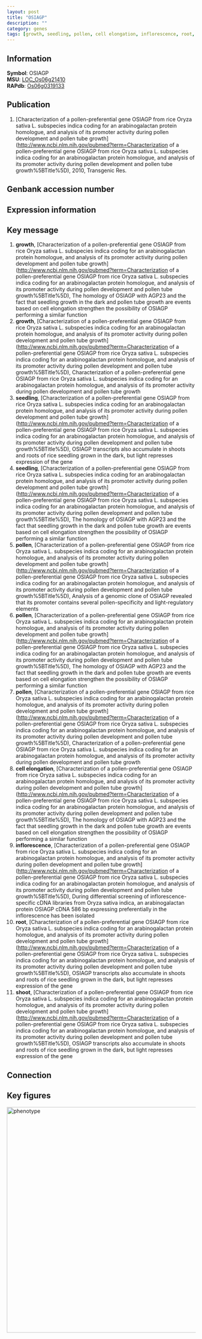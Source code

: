 ```yaml
---
layout: post
title: "OSIAGP"
description: ""
category: genes
tags: [growth, seedling, pollen, cell elongation, inflorescence, root, shoot]
---
```


## Information
__Symbol__: OSIAGP  
__MSU__: [LOC_Os06g21410](http://rice.plantbiology.msu.edu/cgi-bin/ORF_infopage.cgi?orf=LOC_Os06g21410)  
__RAPdb__: [Os06g0319133](http://rapdb.dna.affrc.go.jp/viewer/gbrowse_details/irgsp1?name=Os06g0319133)  

## Publication
1. [Characterization of a pollen-preferential gene OSIAGP from rice Oryza sativa L. subspecies indica coding for an arabinogalactan protein homologue, and analysis of its promoter activity during pollen development and pollen tube growth](http://www.ncbi.nlm.nih.gov/pubmed?term=Characterization of a pollen-preferential gene OSIAGP from rice Oryza sativa L. subspecies indica coding for an arabinogalactan protein homologue, and analysis of its promoter activity during pollen development and pollen tube growth%5BTitle%5D), 2010, Transgenic Res.

## Genbank accession number

## Expression information

## Key message
1. __growth__, [Characterization of a pollen-preferential gene OSIAGP from rice Oryza sativa L. subspecies indica coding for an arabinogalactan protein homologue, and analysis of its promoter activity during pollen development and pollen tube growth](http://www.ncbi.nlm.nih.gov/pubmed?term=Characterization of a pollen-preferential gene OSIAGP from rice Oryza sativa L. subspecies indica coding for an arabinogalactan protein homologue, and analysis of its promoter activity during pollen development and pollen tube growth%5BTitle%5D),  The homology of OSIAGP with AGP23 and the fact that seedling growth in the dark and pollen tube growth are events based on cell elongation strengthen the possibility of OSIAGP performing a similar function
2. __growth__, [Characterization of a pollen-preferential gene OSIAGP from rice Oryza sativa L. subspecies indica coding for an arabinogalactan protein homologue, and analysis of its promoter activity during pollen development and pollen tube growth](http://www.ncbi.nlm.nih.gov/pubmed?term=Characterization of a pollen-preferential gene OSIAGP from rice Oryza sativa L. subspecies indica coding for an arabinogalactan protein homologue, and analysis of its promoter activity during pollen development and pollen tube growth%5BTitle%5D), Characterization of a pollen-preferential gene OSIAGP from rice Oryza sativa L. subspecies indica coding for an arabinogalactan protein homologue, and analysis of its promoter activity during pollen development and pollen tube growth
3. __seedling__, [Characterization of a pollen-preferential gene OSIAGP from rice Oryza sativa L. subspecies indica coding for an arabinogalactan protein homologue, and analysis of its promoter activity during pollen development and pollen tube growth](http://www.ncbi.nlm.nih.gov/pubmed?term=Characterization of a pollen-preferential gene OSIAGP from rice Oryza sativa L. subspecies indica coding for an arabinogalactan protein homologue, and analysis of its promoter activity during pollen development and pollen tube growth%5BTitle%5D),  OSIAGP transcripts also accumulate in shoots and roots of rice seedling grown in the dark, but light represses expression of the gene
4. __seedling__, [Characterization of a pollen-preferential gene OSIAGP from rice Oryza sativa L. subspecies indica coding for an arabinogalactan protein homologue, and analysis of its promoter activity during pollen development and pollen tube growth](http://www.ncbi.nlm.nih.gov/pubmed?term=Characterization of a pollen-preferential gene OSIAGP from rice Oryza sativa L. subspecies indica coding for an arabinogalactan protein homologue, and analysis of its promoter activity during pollen development and pollen tube growth%5BTitle%5D),  The homology of OSIAGP with AGP23 and the fact that seedling growth in the dark and pollen tube growth are events based on cell elongation strengthen the possibility of OSIAGP performing a similar function
5. __pollen__, [Characterization of a pollen-preferential gene OSIAGP from rice Oryza sativa L. subspecies indica coding for an arabinogalactan protein homologue, and analysis of its promoter activity during pollen development and pollen tube growth](http://www.ncbi.nlm.nih.gov/pubmed?term=Characterization of a pollen-preferential gene OSIAGP from rice Oryza sativa L. subspecies indica coding for an arabinogalactan protein homologue, and analysis of its promoter activity during pollen development and pollen tube growth%5BTitle%5D),  Analysis of a genomic clone of OSIAGP revealed that its promoter contains several pollen-specificity and light-regulatory elements
6. __pollen__, [Characterization of a pollen-preferential gene OSIAGP from rice Oryza sativa L. subspecies indica coding for an arabinogalactan protein homologue, and analysis of its promoter activity during pollen development and pollen tube growth](http://www.ncbi.nlm.nih.gov/pubmed?term=Characterization of a pollen-preferential gene OSIAGP from rice Oryza sativa L. subspecies indica coding for an arabinogalactan protein homologue, and analysis of its promoter activity during pollen development and pollen tube growth%5BTitle%5D),  The homology of OSIAGP with AGP23 and the fact that seedling growth in the dark and pollen tube growth are events based on cell elongation strengthen the possibility of OSIAGP performing a similar function
7. __pollen__, [Characterization of a pollen-preferential gene OSIAGP from rice Oryza sativa L. subspecies indica coding for an arabinogalactan protein homologue, and analysis of its promoter activity during pollen development and pollen tube growth](http://www.ncbi.nlm.nih.gov/pubmed?term=Characterization of a pollen-preferential gene OSIAGP from rice Oryza sativa L. subspecies indica coding for an arabinogalactan protein homologue, and analysis of its promoter activity during pollen development and pollen tube growth%5BTitle%5D), Characterization of a pollen-preferential gene OSIAGP from rice Oryza sativa L. subspecies indica coding for an arabinogalactan protein homologue, and analysis of its promoter activity during pollen development and pollen tube growth
8. __cell elongation__, [Characterization of a pollen-preferential gene OSIAGP from rice Oryza sativa L. subspecies indica coding for an arabinogalactan protein homologue, and analysis of its promoter activity during pollen development and pollen tube growth](http://www.ncbi.nlm.nih.gov/pubmed?term=Characterization of a pollen-preferential gene OSIAGP from rice Oryza sativa L. subspecies indica coding for an arabinogalactan protein homologue, and analysis of its promoter activity during pollen development and pollen tube growth%5BTitle%5D),  The homology of OSIAGP with AGP23 and the fact that seedling growth in the dark and pollen tube growth are events based on cell elongation strengthen the possibility of OSIAGP performing a similar function
9. __inflorescence__, [Characterization of a pollen-preferential gene OSIAGP from rice Oryza sativa L. subspecies indica coding for an arabinogalactan protein homologue, and analysis of its promoter activity during pollen development and pollen tube growth](http://www.ncbi.nlm.nih.gov/pubmed?term=Characterization of a pollen-preferential gene OSIAGP from rice Oryza sativa L. subspecies indica coding for an arabinogalactan protein homologue, and analysis of its promoter activity during pollen development and pollen tube growth%5BTitle%5D), During differential screening of inflorescence-specific cDNA libraries from Oryza sativa indica, an arabinogalactan protein OSIAGP cDNA 586 bp expressing preferentially in the inflorescence has been isolated
10. __root__, [Characterization of a pollen-preferential gene OSIAGP from rice Oryza sativa L. subspecies indica coding for an arabinogalactan protein homologue, and analysis of its promoter activity during pollen development and pollen tube growth](http://www.ncbi.nlm.nih.gov/pubmed?term=Characterization of a pollen-preferential gene OSIAGP from rice Oryza sativa L. subspecies indica coding for an arabinogalactan protein homologue, and analysis of its promoter activity during pollen development and pollen tube growth%5BTitle%5D),  OSIAGP transcripts also accumulate in shoots and roots of rice seedling grown in the dark, but light represses expression of the gene
11. __shoot__, [Characterization of a pollen-preferential gene OSIAGP from rice Oryza sativa L. subspecies indica coding for an arabinogalactan protein homologue, and analysis of its promoter activity during pollen development and pollen tube growth](http://www.ncbi.nlm.nih.gov/pubmed?term=Characterization of a pollen-preferential gene OSIAGP from rice Oryza sativa L. subspecies indica coding for an arabinogalactan protein homologue, and analysis of its promoter activity during pollen development and pollen tube growth%5BTitle%5D),  OSIAGP transcripts also accumulate in shoots and roots of rice seedling grown in the dark, but light represses expression of the gene

## Connection

## Key figures
<img src="http://ricencode.github.io/images/OSIAGP.pheno.png" alt="phenotype"  style="width: 600px;"/>



